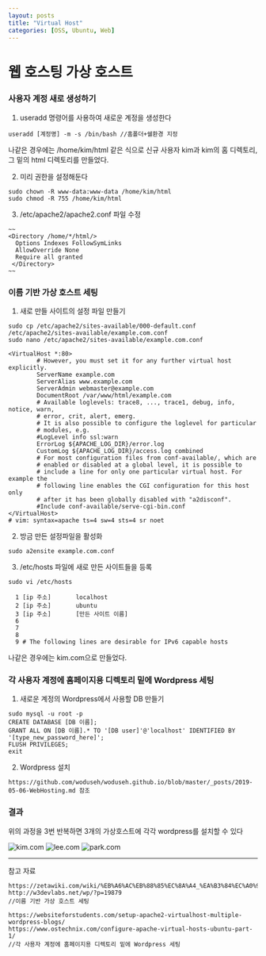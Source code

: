 ```yaml
---
layout: posts
title: "Virtual Host"
categories: [OSS, Ubuntu, Web]
---
```

# 웹 호스팅 가상 호스트



### 사용자 계정 새로 생성하기

1. useradd 명령어를 사용하여 새로운 계정을 생성한다
```
useradd [계정명] -m -s /bin/bash //홈폴더+쉘환경 지정
```

나같은 경우에는 /home/kim/html 같은 식으로 신규 사용자 kim과 kim의 홈 디렉토리, 그 밑의 html 디렉토리를 만들었다.


2. 미리 권한을 설정해둔다
```
sudo chown -R www-data:www-data /home/kim/html
sudo chmod -R 755 /home/kim/html
```

3. /etc/apache2/apache2.conf 파일 수정
```
~~
<Directory /home/*/html/>
  Options Indexes FollowSymLinks
  AllowOverride None
  Require all granted
 </Directory>
~~
```

### 이름 기반 가상 호스트 세팅 

1. 새로 만들 사이트의 설정 파일 만들기

```
sudo cp /etc/apache2/sites-available/000-default.conf /etc/apache2/sites-available/example.com.conf
sudo nano /etc/apache2/sites-available/example.com.conf
```


```
<VirtualHost *:80>
        # However, you must set it for any further virtual host explicitly.
        ServerName example.com
        ServerAlias www.example.com
        ServerAdmin webmaster@example.com
        DocumentRoot /var/www/html/example.com
        # Available loglevels: trace8, ..., trace1, debug, info, notice, warn,
        # error, crit, alert, emerg.
        # It is also possible to configure the loglevel for particular
        # modules, e.g.
        #LogLevel info ssl:warn
        ErrorLog ${APACHE_LOG_DIR}/error.log
        CustomLog ${APACHE_LOG_DIR}/access.log combined
        # For most configuration files from conf-available/, which are
        # enabled or disabled at a global level, it is possible to
        # include a line for only one particular virtual host. For example the
        # following line enables the CGI configuration for this host only
        # after it has been globally disabled with "a2disconf".
        #Include conf-available/serve-cgi-bin.conf
</VirtualHost>
# vim: syntax=apache ts=4 sw=4 sts=4 sr noet
```


2. 방금 만든 설정파일을 활성화

```
sudo a2ensite example.com.conf
```

3. /etc/hosts 파일에 새로 만든 사이트들을 등록

```
sudo vi /etc/hosts
```

```
  1 [ip 주소]       localhost
  2 [ip 주소]       ubuntu
  3 [ip 주소]       [만든 사이트 이름]
  6 
  7 
  8 
  9 # The following lines are desirable for IPv6 capable hosts
```

나같은 경우에는 kim.com으로 만들었다.

### 각 사용자 계정에 홈페이지용 디렉토리 밑에 Wordpress 세팅

1. 새로운 계정의 Wordpress에서 사용할 DB 만들기

```
sudo mysql -u root -p
CREATE DATABASE [DB 이름];
GRANT ALL ON [DB 이름].* TO '[DB user]'@'localhost' IDENTIFIED BY '[type_new_password_here]';
FLUSH PRIVILEGES;
exit
```

2. Wordpress 설치

```
https://github.com/woduseh/woduseh.github.io/blob/master/_posts/2019-05-06-WebHosting.md 참조
```

### 결과

위의 과정을 3번 반복하면 3개의 가상호스트에 각각 wordpress를 설치할 수 있다

![kim.com](https://woduseh.github.io/assets/images/kim.PNG)
![lee.com](https://woduseh.github.io/assets/images/lee.PNG)
![park.com](https://woduseh.github.io/assets/images/park.png)

---
참고 자료

```
https://zetawiki.com/wiki/%EB%A6%AC%EB%88%85%EC%8A%A4_%EA%B3%84%EC%A0%95_%EC%83%9D%EC%84%B1_useradd
http://w3devlabs.net/wp/?p=19879
//이름 기반 가상 호스트 세팅 

https://websiteforstudents.com/setup-apache2-virtualhost-multiple-wordpress-blogs/
https://www.ostechnix.com/configure-apache-virtual-hosts-ubuntu-part-1/
//각 사용자 계정에 홈페이지용 디렉토리 밑에 Wordpress 세팅
```
